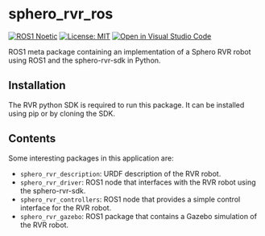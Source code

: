 # sphero_rvr_ros

[![ROS1 Noetic](https://img.shields.io/badge/ROS1-Noetic-blue)](http://wiki.ros.org/noetic/Installation/Ubuntu)
[![License: MIT](https://img.shields.io/badge/License-MIT-yellow.svg)](https://opensource.org/licenses/MIT)
[![Open in Visual Studio Code](https://img.shields.io/badge/vscode-dev-blue)](https://open.vscode.dev/AIResearchLab/sphero_rvr_ros)

ROS1 meta package containing an implementation of a Sphero RVR robot using ROS1 and the sphero-rvr-sdk in Python.

## Installation

The RVR python SDK is required to run this package. It can be installed using pip or by cloning the SDK.

## Contents

Some interesting packages in this application are:

- `sphero_rvr_description`: URDF description of the RVR robot.
- `sphero_rvr_driver`: ROS1 node that interfaces with the RVR robot using the sphero-rvr-sdk.
- `sphero_rvr_controllers`: ROS1 node that provides a simple control interface for the RVR robot.
- `sphero_rvr_gazebo`: ROS1 package that contains a Gazebo simulation of the RVR robot.
